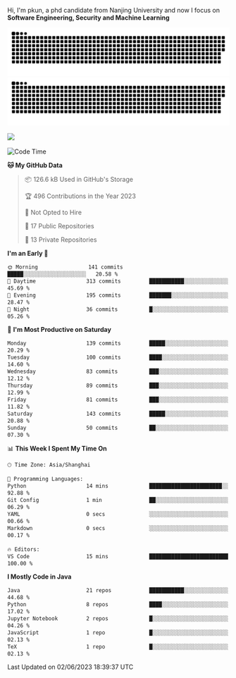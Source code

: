 Hi, I'm pkun, a phd candidate from Nanjing University and now I focus on **Software Engineering, Security and Machine Learning**

![GitHub Snake Light](https://github.com/pppppkun/pppppkun/blob/output/github-snake.svg#gh-light-mode-only)
![GitHub Snake dark](https://github.com/pppppkun/pppppkun/blob/output/github-snake-dark.svg#gh-dark-mode-only)

![](https://komarev.com/ghpvc/?username=pppppkun)
<!--START_SECTION:waka-->
![Code Time](http://img.shields.io/badge/Code%20Time-1%2C747%20hrs%2010%20mins-blue)

**🐱 My GitHub Data** 

> 📦 126.6 kB Used in GitHub's Storage 
 > 
> 🏆 496 Contributions in the Year 2023
 > 
> 🚫 Not Opted to Hire
 > 
> 📜 17 Public Repositories 
 > 
> 🔑 13 Private Repositories 
 > 
**I'm an Early 🐤** 

```text
🌞 Morning                141 commits         █████░░░░░░░░░░░░░░░░░░░░   20.58 % 
🌆 Daytime                313 commits         ███████████░░░░░░░░░░░░░░   45.69 % 
🌃 Evening                195 commits         ███████░░░░░░░░░░░░░░░░░░   28.47 % 
🌙 Night                  36 commits          █░░░░░░░░░░░░░░░░░░░░░░░░   05.26 % 
```
📅 **I'm Most Productive on Saturday** 

```text
Monday                   139 commits         █████░░░░░░░░░░░░░░░░░░░░   20.29 % 
Tuesday                  100 commits         ████░░░░░░░░░░░░░░░░░░░░░   14.60 % 
Wednesday                83 commits          ███░░░░░░░░░░░░░░░░░░░░░░   12.12 % 
Thursday                 89 commits          ███░░░░░░░░░░░░░░░░░░░░░░   12.99 % 
Friday                   81 commits          ███░░░░░░░░░░░░░░░░░░░░░░   11.82 % 
Saturday                 143 commits         █████░░░░░░░░░░░░░░░░░░░░   20.88 % 
Sunday                   50 commits          ██░░░░░░░░░░░░░░░░░░░░░░░   07.30 % 
```


📊 **This Week I Spent My Time On** 

```text
🕑︎ Time Zone: Asia/Shanghai

💬 Programming Languages: 
Python                   14 mins             ███████████████████████░░   92.88 % 
Git Config               1 min               ██░░░░░░░░░░░░░░░░░░░░░░░   06.29 % 
YAML                     0 secs              ░░░░░░░░░░░░░░░░░░░░░░░░░   00.66 % 
Markdown                 0 secs              ░░░░░░░░░░░░░░░░░░░░░░░░░   00.17 % 

🔥 Editors: 
VS Code                  15 mins             █████████████████████████   100.00 % 
```

**I Mostly Code in Java** 

```text
Java                     21 repos            ███████████░░░░░░░░░░░░░░   44.68 % 
Python                   8 repos             ████░░░░░░░░░░░░░░░░░░░░░   17.02 % 
Jupyter Notebook         2 repos             █░░░░░░░░░░░░░░░░░░░░░░░░   04.26 % 
JavaScript               1 repo              █░░░░░░░░░░░░░░░░░░░░░░░░   02.13 % 
TeX                      1 repo              █░░░░░░░░░░░░░░░░░░░░░░░░   02.13 % 
```




 Last Updated on 02/06/2023 18:39:37 UTC
<!--END_SECTION:waka-->
